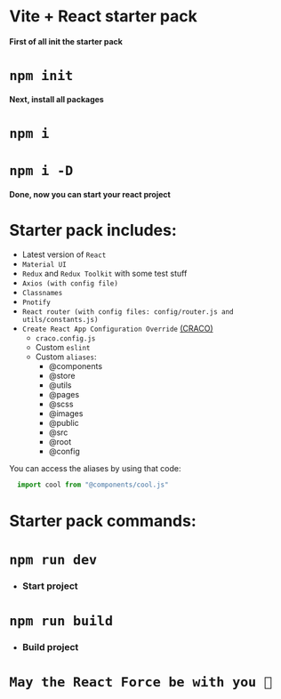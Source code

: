 # Vite + React starter pack

#### First of all init the starter pack

# ```npm init```

#### Next, install all packages

# ```npm i```
# ```npm i -D```

#### Done, now you can start your react project

# Starter pack includes:

- Latest version of ```React```
- ```Material UI```
- ```Redux``` and ```Redux Toolkit``` with some test stuff
- ```Axios (with config file)```
- ```Classnames```
- ```Pnotify```
- ```React router (with config files: config/router.js and utils/constants.js)```
- ```Create React App Configuration Override``` [(CRACO)](https://craco.js.org/)
  - ```craco.config.js```
  - Custom ```eslint``` 
  - Custom ```aliases```: 
    - @components
    - @store
    - @utils
    - @pages
    - @scss
    - @images
    - @public
    - @src
    - @root
    - @config

You can access the aliases by using that code:

```javascript
  import cool from "@components/cool.js"
```

# Starter pack commands:

# ```npm run dev```

- ### Start project

# ```npm run build```

- ### Build project

# ```May the React Force be with you 🥰```
